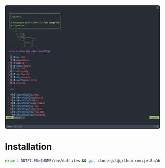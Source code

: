 <p align="center">
  <img src="/screenshot.png?raw=true" alt="" height="400" />
</p>

# Installation

 ```bash
 export DOTFILES=$HOME/dev/dotfiles && git clone git@github.com:jet8a/dotfiles.git $DOTFILES && cd $DOTFILES && sh ./bootstrap.sh
 ```
 
